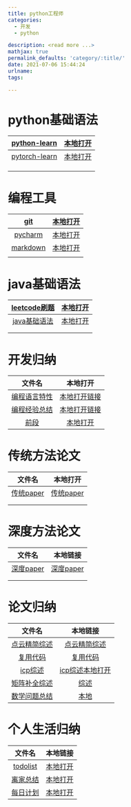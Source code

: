 ```yaml
---
title: python工程师
categories:
  - 开发
  - python

description: <read more ...>
mathjax: true
permalink_defaults: 'category/:title/'
date: 2021-07-06 15:44:24
urlname:
tags:

---
```




# python基础语法


| [python-learn](http://localhost:4000/2021/05/10/python-learn/) | [本地打开](FILE://D:\git_rep\hexo\source\_posts\python-learn.md) |
| :----------------------------------------------------------: | :----------------------------------------------------------: |
|                      [pytorch-learn]()                       |  [本地打开](D:\git_rep\hexo\source\_posts\python-learn.md)   |
|                                                              |                                                              |
|                                                              |                                                              |
|                                                              |                                                              |

# 编程工具

|   [git]()    |   [本地打开](D:\git_rep\hexo\source\_posts\git.md)    |
| :----------: | :---------------------------------------------------: |
| [pycharm]()  | [本地打开](D:\git_rep\hexo\source\_posts\pycharm.md)  |
| [markdown]() | [本地打开](D:\git_rep\hexo\source\_posts\markdown.md) |
|              |                                                       |

# java基础语法

| [leetcode刷题]() |  [本地打开](D:\git_rep\hexo\source\_posts\leetcode.md)  |
| :--------------: | :-----------------------------------------------------: |
| [java基础语法]() | [本地打开](D:\git_rep\hexo\source\_posts\java-learn.md) |
|                  |                                                         |
|                  |                                                         |

# 开发归纳

|      文件名      |                           本地打开                           |
| :--------------: | :----------------------------------------------------------: |
| [编程语言特性]() | [本地打开链接](D:\git_rep\hexo\source\_posts\编程语言特性.md) |
| [编程经验总结]() | [本地打开链接](D:\git_rep\hexo\source\_posts\编程经验总结.md) |
|     [前段]()     |      [本地打开](D:\git_rep\hexo\source\_posts\前端.md)       |



# 传统方法论文

|    文件名     |                        本地打开                         |
| :-----------: | :-----------------------------------------------------: |
| [传统paper]() | [传统paper](D:\git_rep\hexo\source\_posts\传统paper.md) |
|               |                                                         |
|               |                                                         |



# 深度方法论文

|    文件名     |                        本地链接                         |
| :-----------: | :-----------------------------------------------------: |
| [深度paper]() | [深度paper](D:\git_rep\hexo\source\_posts\深度paper.md) |
|               |                                                         |
|               |                                                         |

# 论文归纳

|      文件名      |                           本地链接                           |
| :--------------: | :----------------------------------------------------------: |
| [点云精简综述]() | [点云精简综述](D:\git_rep\hexo\source\_posts\点云精简综述.md) |
|   [复用代码]()   |    [复用代码](D:\git_rep\hexo\source\_posts\复用代码.md)     |
|   [icp综述]()    |   [icp综述本地打开](D:\git_rep\hexo\source\_posts\前端.md)   |
| [矩阵补全综述]() |    [综述](D:\git_rep\hexo\source\_posts\矩阵补全综述.md)     |
| [数学问题总结]() |    [本地](D:\git_rep\hexo\source\_posts\数学问题总结.md)     |



# 个人生活归纳

|    文件名    |                       本地链接                        |
| :----------: | :---------------------------------------------------: |
| [todolist]() | [本地打开](D:\git_rep\hexo\source\_posts\todolist.md) |
| [离家总结]() | [本地打开](D:\git_rep\hexo\source\_posts\离家总结.md) |
| [每日计划]() | [本地打开](D:\git_rep\hexo\source\_posts\每日计划.md) |

